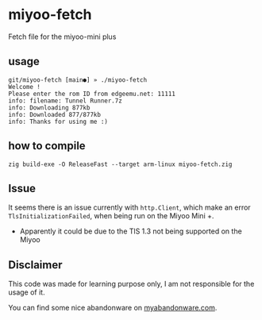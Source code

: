 # miyoo-fetch

Fetch file for the miyoo-mini plus

## usage

```
git/miyoo-fetch [main●] » ./miyoo-fetch
Welcome !
Please enter the rom ID from edgeemu.net: 11111
info: filename: Tunnel Runner.7z
info: Downloading 877kb
info: Downloaded 877/877kb
info: Thanks for using me :)
```

## how to compile
`zig build-exe -O ReleaseFast --target arm-linux miyoo-fetch.zig`

## Issue

It seems there is an issue currently with `http.Client`, which make an error `TlsInitializationFailed`, when being run on the Miyoo Mini +.

* Apparently it could be due to the TlS 1.3 not being supported on the Miyoo

## Disclaimer

This code was made for learning purpose only, I am not responsible for the usage of it.

You can find some nice abandonware on [myabandonware.com](https://www.myabandonware.com).
